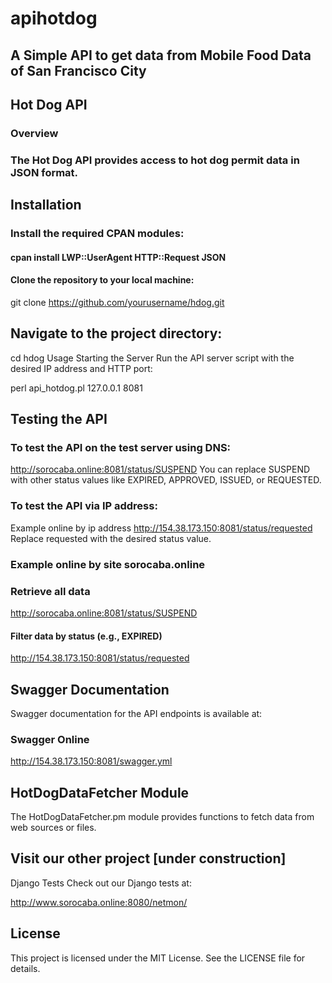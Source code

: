 # apihotdog
## A Simple API to get data from Mobile Food Data of San Francisco City

## Hot Dog API
### Overview
### The Hot Dog API provides access to hot dog permit data in JSON format.

## Installation
### Install the required CPAN modules:

#### cpan install LWP::UserAgent HTTP::Request JSON
#### Clone the repository to your local machine:

git clone https://github.com/yourusername/hdog.git
## Navigate to the project directory:

cd hdog
Usage
Starting the Server
Run the API server script with the desired IP address and HTTP port:

perl api_hotdog.pl 127.0.0.1 8081

## Testing the API
### To test the API on the test server using DNS:

http://sorocaba.online:8081/status/SUSPEND
You can replace SUSPEND with other status values like EXPIRED, APPROVED, ISSUED, or REQUESTED.

### To test the API via IP address:

Example online by ip address
http://154.38.173.150:8081/status/requested
Replace requested with the desired status value.

### Example online by site sorocaba.online
### Retrieve all data
http://sorocaba.online:8081/status/SUSPEND

#### Filter data by status (e.g., EXPIRED)
http://154.38.173.150:8081/status/requested

## Swagger Documentation
Swagger documentation for the API endpoints is available at:

### Swagger Online
http://154.38.173.150:8081/swagger.yml

## HotDogDataFetcher Module
The HotDogDataFetcher.pm module provides functions to fetch data from web sources or files.

## Visit our other project [under construction]
Django Tests
Check out our Django tests at:

http://www.sorocaba.online:8080/netmon/

## License
This project is licensed under the MIT License. See the LICENSE file for details.
